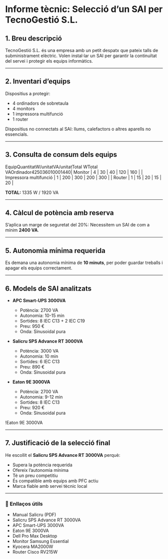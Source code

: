 # Informe tècnic: Selecció d’un SAI per TecnoGestió S.L.

## 1. Breu descripció
TecnoGestió S.L. és una empresa amb un petit despatx que pateix talls de subministrament elèctric. Volen instal·lar un SAI per garantir la continuïtat del servei i protegir els equips informàtics.

---

## 2. Inventari d’equips
Dispositius a protegir:
- 4 ordinadors de sobretaula
- 4 monitors
- 1 impressora multifunció
- 1 router

Dispositius no connectats al SAI: llums, calefactors o altres aparells no essencials.

---

## 3. Consulta de consum dels equips

EquipQuantitatW/unitatVA/unitatTotal WTotal VAOrdinador425036010001440| Monitor                | 4         | 30       | 40        | 120     | 160      |
| Impressora multifunció | 1         | 200      | 300       | 200     | 300      |
| Router                 | 1         | 15       | 20        | 15      | 20       |

**TOTAL:** 1335 W / 1920 VA

---

## 4. Càlcul de potència amb reserva
S’aplica un marge de seguretat del 20%:
Necessitem un SAI de com a mínim **2400 VA**.

---

## 5. Autonomia mínima requerida
Es demana una autonomia mínima de **10 minuts**, per poder guardar treballs i apagar els equips correctament.

---

## 6. Models de SAI analitzats
- **APC Smart-UPS 3000VA**
  - Potència: 2700 VA
  - Autonomia: 10-15 min
  - Sortides: 8 IEC C13 + 2 IEC C19
  - Preu: 950 €
  - Onda: Sinusoidal pura

- **Salicru SPS Advance RT 3000VA**
  - Potència: 3000 VA
  - Autonomia: 10 min
  - Sortides: 6 IEC C13
  - Preu: 890 €
  - Onda: Sinusoidal pura

- **Eaton 9E 3000VA**
  - Potència: 2700 VA
  - Autonomia: 9-12 min
  - Sortides: 8 IEC C13
  - Preu: 920 €
  - Onda: Sinusoidal pura

!Eaton 9E 3000VA

---

## 7. Justificació de la selecció final
He escollit el **Salicru SPS Advance RT 3000VA** perquè:
- Supera la potència requerida
- Ofereix l’autonomia mínima
- Té un preu competitiu
- És compatible amb equips amb PFC actiu
- Marca fiable amb servei tècnic local

---

### 🔗 Enllaços útils
- Manual Salicru (PDF)
- Salicru SPS Advance RT 3000VA
- APC Smart-UPS 3000VA
- Eaton 9E 3000VA
- Dell Pro Max Desktop
- Monitor Samsung Essential
- Kyocera MA2000W
- Router Cisco RV215W


